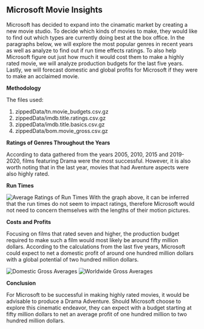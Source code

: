 
## Microsoft Movie Insights

Microsoft has decided to expand into the cinamatic market by creating a new movie studio. To decide which kinds of movies to make, they would like to find out which types are currently doing best at the box office. In the paragraphs below, we will explore the most popular genres in recent years as well as analyze to find out if run time effects ratings. To also help Microsoft figure out just how much it would cost them to make a highly rated movie, we will analyze production budgets for the last five years. Lastly, we will forecast domestic and global profits for Microsoft if they were to make an acclaimed movie.


**Methodology**

The files used:
1. zippedData/tn.movie_budgets.csv.gz
2. zippedData/imdb.title.ratings.csv.gz
3. zippedData/imdb.title.basics.csv.gz
4. zippedData/bom.movie_gross.csv.gz

**Ratings of Genres Throughout the Years**

According to data gathered from the years 2005, 2010, 2015 and 2019-2020, films featuring Drama were the most successful. However, it is also worth noting that in the last year, movies that had Aventure aspects were also highly rated.

**Run Times**

![Average Ratings of Run Times](https://user-images.githubusercontent.com/79724188/120088299-062e9480-c0bd-11eb-9d06-968076cf1ac4.png)
With the graph above, it can be inferred that the run times do not seem to impact ratings, therefore Microsoft would not need to concern themselves with the lengths of their motion pictures.

**Costs and Profits**

Focusing on films that rated seven and higher, the production budget required to make such a film would most likely be around fifty million dollars. According to the calculations from the last five years, Microsoft could expect to net a domestic profit of around one hundred million dollars with a global potential of two hundred million dollars.

![Domestic Gross Averages](https://user-images.githubusercontent.com/79724188/120119942-6a5a6280-c168-11eb-88b5-642b07cd2c7c.png)
![Worldwide Gross Averages](https://user-images.githubusercontent.com/79724188/120119955-77775180-c168-11eb-8936-17f07cb3edf3.png)


**Conclusion**

For Microsoft to be successful in making highly rated movies, it would be advisable to produce a Drama Adventure. Should Microsoft choose to explore this cinematic endeavor, they can expect with a budget starting at fifty million dollars to net an average profit of one hundred million to two hundred million dollars.
